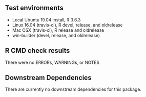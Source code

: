 ## Test environments
* Local Ubuntu 19.04 install, R 3.6.3
* Linux 16.04 (travis-ci), R devel, release, and oldrelease
* Mac OSX (travis-ci), R release and oldrelease
* win-builder (devel, release, and oldrelease) 

## R CMD check results

There were no ERRORs, WARNINGs, or NOTES.

## Downstream Dependencies

There are currently no downstream dependencies for this package.
